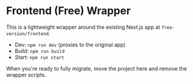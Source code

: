# Frontend (Free) Wrapper

This is a lightweight wrapper around the existing Next.js app at `free-version/frontend`.

- Dev: `npm run dev` (proxies to the original app)
- Build: `npm run build`
- Start: `npm run start`

When you're ready to fully migrate, move the project here and remove the wrapper scripts.

